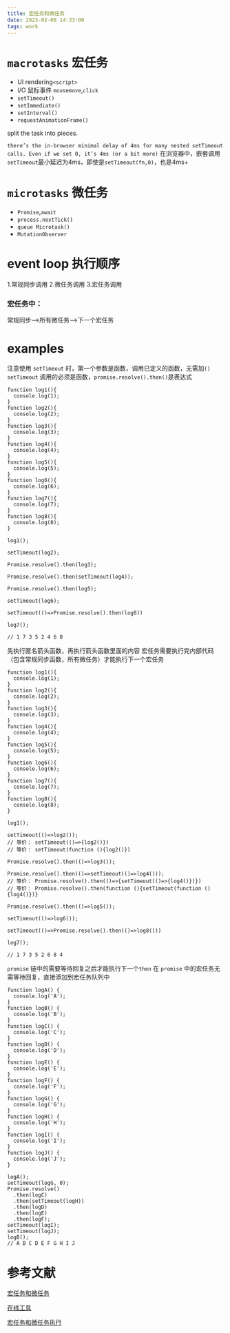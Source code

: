 ```yaml
---
title: 宏任务和微任务
date: 2023-02-08 14:33:00
tags: work
---
```


# `macrotasks` 宏任务
* UI rendering`<script>`
* I/O 鼠标事件 `mousemove`,`click`
* `setTimeout()`
* `setImmediate()`
* `setInterval()`
* `requestAnimationFrame()`

split the task into pieces.

`there’s the in-browser minimal delay of 4ms for many nested setTimeout calls. Even if we set 0, it’s 4ms (or a bit more)`
在浏览器中，嵌套调用`setTimeout`最小延迟为4ms，即使是`setTimeout(fn,0)`，也是4ms+

# `microtasks` 微任务
* `Promise`,`await`
* `process.nextTick()`
* `queue Microtask()`
* `MutationObserver`

# event loop 执行顺序
1.常规同步调用
2.微任务调用
3.宏任务调用

### 宏任务中：
常规同步-->所有微任务-->下一个宏任务

# examples
注意使用 `setTimeout` 时，第一个参数是函数，调用已定义的函数，无需加`()`
`setTimeout` 调用的必须是函数，`promise.resolve().then()`是表达式
```
function log1(){
  console.log(1);
}
function log2(){
  console.log(2);
}
function log3(){
  console.log(3);
}
function log4(){
  console.log(4);
}
function log5(){
  console.log(5);
}
function log6(){
  console.log(6);
}
function log7(){
  console.log(7);
}
function log8(){
  console.log(8);
}

log1();

setTimeout(log2);

Promise.resolve().then(log3);

Promise.resolve().then(setTimeout(log4));

Promise.resolve().then(log5);

setTimeout(log6);

setTimeout(()=>Promise.resolve().then(log8))

log7();

// 1 7 3 5 2 4 6 8
```

先执行匿名箭头函数，再执行箭头函数里面的内容
宏任务需要执行完内部代码（包含常规同步函数，所有微任务）才能执行下一个宏任务
```
function log1(){
  console.log(1);
}
function log2(){
  console.log(2);
}
function log3(){
  console.log(3);
}
function log4(){
  console.log(4);
}
function log5(){
  console.log(5);
}
function log6(){
  console.log(6);
}
function log7(){
  console.log(7);
}
function log8(){
  console.log(8);
}

log1();

setTimeout(()=>log2());
// 等价： setTimeout(()=>{log2()})
// 等价： setTimeout(function (){log2()})

Promise.resolve().then(()=>log3());

Promise.resolve().then(()=>setTimeout(()=>log4()));
// 等价： Promise.resolve().then(()=>{setTimeout(()=>{log4()})})
// 等价： Promise.resolve().then(function (){setTimeout(function (){log4()})}

Promise.resolve().then(()=>log5());

setTimeout(()=>log6());

setTimeout(()=>Promise.resolve().then(()=>log8()))

log7();

// 1 7 3 5 2 6 8 4
```

`promise` 链中的需要等待回复之后才能执行下一个`then`
在 `promise` 中的宏任务无需等待回复，直接添加到宏任务队列中
```
function logA() {
  console.log('A');
}
function logB() {
  console.log('B');
}
function logC() {
  console.log('C');
}
function logD() {
  console.log('D');
}
function logE() {
  console.log('E');
}
function logF() {
  console.log('F');
}
function logG() {
  console.log('G');
}
function logH() {
  console.log('H');
}
function logI() {
  console.log('I');
}
function logJ() {
  console.log('J');
}

logA();
setTimeout(logG, 0);
Promise.resolve()
  .then(logC)
  .then(setTimeout(logH))
  .then(logD)
  .then(logE)
  .then(logF);
setTimeout(logI);
setTimeout(logJ);
logB();
// A B C D E F G H I J
```

# 参考文献
[宏任务和微任务](https://javascript.info/event-loop)

[在线工具](https://www.jsv9000.app/)

[宏任务和微任务执行](https://medium.com/dkatalis/eventloop-in-nodejs-macrotasks-and-microtasks-164417e619b9)


